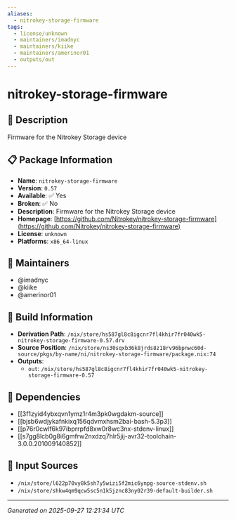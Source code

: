 ```yaml
---
aliases:
  - nitrokey-storage-firmware
tags:
  - license/unknown
  - maintainers/imadnyc
  - maintainers/kiike
  - maintainers/amerinor01
  - outputs/out
---
```


# nitrokey-storage-firmware

## 📝 Description

Firmware for the Nitrokey Storage device

## 📋 Package Information

- **Name**: `nitrokey-storage-firmware`
- **Version**: `0.57`
- **Available**: ✅ Yes
- **Broken**: ✅ No
- **Description**: Firmware for the Nitrokey Storage device
- **Homepage**: [https://github.com/Nitrokey/nitrokey-storage-firmware](https://github.com/Nitrokey/nitrokey-storage-firmware)
- **License**: `unknown`
- **Platforms**: `x86_64-linux`
## 👥 Maintainers

- @imadnyc
- @kiike
- @amerinor01


## 🔧 Build Information

- **Derivation Path**: `/nix/store/hs587gl8c8igcnr7fl4khir7fr040wk5-nitrokey-storage-firmware-0.57.drv`
- **Source Position**: `/nix/store/ns30sqxb36k8jrds8z18rv96bpnwc60d-source/pkgs/by-name/ni/nitrokey-storage-firmware/package.nix:74`
- **Outputs**:
  - `out`:  `/nix/store/hs587gl8c8igcnr7fl4khir7fr040wk5-nitrokey-storage-firmware-0.57`

## 🔗 Dependencies

- [[3f1zyid4ybxqvn1ymz1r4m3pk0wgdakm-source]]
- [[bjsb6wdjykafnkixq156qdvmxhsm2bai-bash-5.3p3]]
- [[p76r0cwlf6k97ibprrpfd8xw0r8wc3nx-stdenv-linux]]
- [[s7gg8lcb0g8i6gmfrw2nxdzq7hlr5jij-avr32-toolchain-3.0.0.201009140852]]

## 📁 Input Sources

- `/nix/store/l622p70vy8k5sh7y5wizi5f2mic6ynpg-source-stdenv.sh`
- `/nix/store/shkw4qm9qcw5sc5n1k5jznc83ny02r39-default-builder.sh`

---
*Generated on 2025-09-27 12:21:34 UTC*
